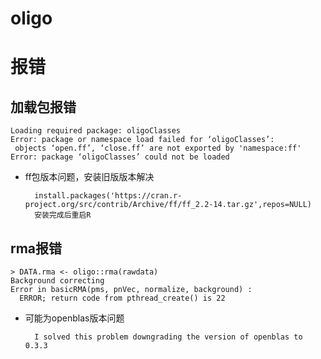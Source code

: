 # oligo

# 报错
## 加载包报错

    Loading required package: oligoClasses
    Error: package or namespace load failed for ‘oligoClasses’:
     objects ‘open.ff’, ‘close.ff’ are not exported by 'namespace:ff'
    Error: package ‘oligoClasses’ could not be loaded
* ff包版本问题，安装旧版版本解决

        install.packages('https://cran.r-project.org/src/contrib/Archive/ff/ff_2.2-14.tar.gz',repos=NULL)
        安装完成后重启R
## rma报错

    > DATA.rma <- oligo::rma(rawdata)
    Background correcting
    Error in basicRMA(pms, pnVec, normalize, background) : 
      ERROR; return code from pthread_create() is 22
* 可能为openblas版本问题

        I solved this problem downgrading the version of openblas to 0.3.3

